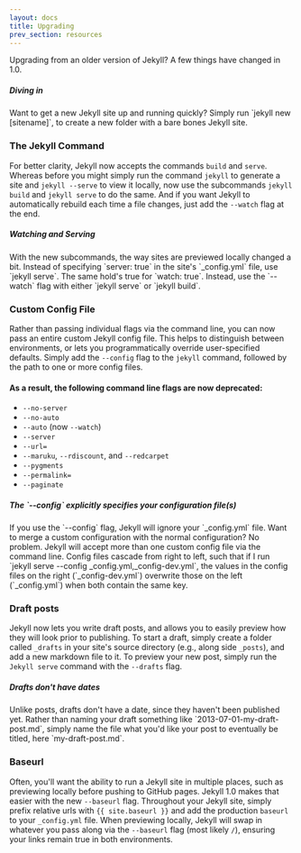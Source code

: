 ```yaml
---
layout: docs
title: Upgrading
prev_section: resources
---
```


Upgrading from an older version of Jekyll? A few things have changed in 1.0.


<div class="note feature">
  <h5 mardown="1">Diving in</h5>
  <p markdown="1">Want to get a new Jekyll site up and running quickly? Simply
   run `jekyll new [sitename]`, to create a new folder with a bare bones
   Jekyll site.</p>
</div>

### The Jekyll Command

For better clarity, Jekyll now accepts the commands `build` and `serve`.
Whereas before you might simply run the command `jekyll` to generate a site
and `jekyll --serve` to view it locally, now use the subcommands `jekyll build`
and `jekyll serve` to do the same. And if you want Jekyll to automatically 
rebuild each time a file changes, just add the `--watch` flag at the end.

<div class="note info">
  <h5 mardown="1">Watching and Serving</h5>
  <p markdown="1">With the new subcommands, the way sites are previewed locally
   changed a bit. Instead of specifying `server: true` in the site's 
   `_config.yml` file, use `jekyll serve`. The same hold's true for 
   `watch: true`. Instead, use the `--watch` flag with either `jekyll serve`
    or `jekyll build`.</p>
</div>

### Custom Config File

Rather than passing individual flags via the command line, you can now pass an
entire custom Jekyll config file. This helps to distinguish between
environments, or lets you programmatically override user-specified defaults.
Simply add the `--config` flag to the `jekyll` command, followed by the path 
to one or more config files.

#### As a result, the following command line flags are now deprecated:

* `--no-server`
* `--no-auto`
* `--auto` (now `--watch`)
* `--server`
* `--url=`
* `--maruku`, `--rdiscount`, and `--redcarpet`
* `--pygments`
* `--permalink=`
* `--paginate`

<div class="note info">
  <h5 mardown="1">The `--config` explicitly specifies your configuration file(s)</h5>
  <p markdown="1">If you use the `--config` flag, Jekyll will ignore your 
    `_config.yml` file. Want to merge a custom configuration with the normal 
    configuration? No problem. Jekyll will accept more than one custom config 
    file via the command line. Config files cascade from right to left, such 
    that if I run `jekyll serve --config _config.yml,_config-dev.yml`,
    the values in the config files on the right (`_config-dev.yml`) overwrite 
    those on the left (`_config.yml`) when both contain the same key.</p>
</div>

### Draft posts

Jekyll now lets you write draft posts, and allows you to easily preview how 
they will look prior to publishing. To start a draft, simply create a folder
called `_drafts` in your site's source directory (e.g., along side `_posts`), 
and add a new markdown file to it. To preview your new post, simply run the 
`Jekyll serve` command with the `--drafts` flag.

<div class="note info">
  <h5 mardown="1">Drafts don't have dates</h5>
  <p markdown="1">Unlike posts, drafts don't have a date, since they haven't
  been published yet. Rather than naming your draft something like
  `2013-07-01-my-draft-post.md`, simply name the file what you'd like your 
  post to eventually be titled, here `my-draft-post.md`.</p>
</div>

### Baseurl

Often, you'll want the ability to run a Jekyll site in multiple places, such as
previewing locally before pushing to GitHub pages. Jekyll 1.0 makes that easier 
with the new `--baseurl` flag. Throughout your Jekyll site, simply prefix 
relative urls with `{{ site.baseurl }}` and add the production `baseurl` to
your `_config.yml` file. When previewing locally, Jekyll will swap in whatever
you pass along via the `--baseurl` flag (most likely `/`), ensuring your
links remain true in both environments.